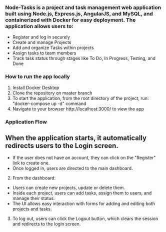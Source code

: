 ### Node-Tasks is a project and task management web application built using Node.js, Express.js, AngularJS, and MySQL, and containerized with Docker for easy deployment. The application allows users to:
  + Register and log in securely
  + Create and manage Projects
  + Add and organize Tasks within projects
  + Assign tasks to team members
  + Track task status through stages like To Do, In Progress, Testing, and Done

### How to run the app locally
  1. Install Docker Desktop
  2. Clone the repository on master branch
  3. To start the application, from the root directory of the project, run: "docker-compose up -d" command
  4. Navigate to your browser  http://localhost:3000/  to view the app
 
### Application Flow
  ## When the application starts, it automatically redirects users to the Login screen.
  + If the user does not have an account, they can click on the "Register" link to create one.
  + Once logged in, users are directed to the main dashboard.
  2. From the dashboard:
  + Users can create new projects, update or delete them.
  + Inside each project, users can add tasks, assign them to users, and manage their status.
  + The UI allows easy interaction with forms for adding and editing both projects and tasks.
  3. To log out, users can click the Logout button, which clears the session and redirects to the login screen.

